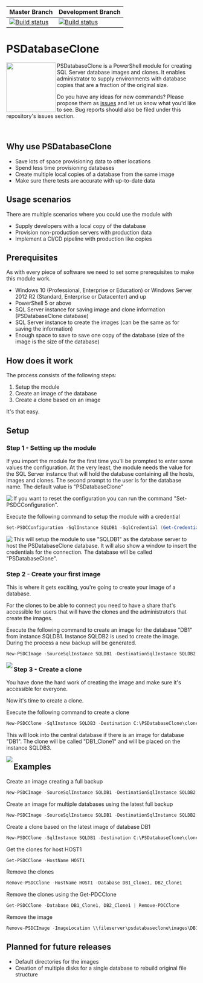 ﻿| Master Branch | Development Branch |
| ------------- |-------------|
|[![Build status](https://ci.appveyor.com/api/projects/status/p0n8te660hx5yylq/branch/development?svg=true)](https://ci.appveyor.com/project/sanderstad/psdatabaseclone/branch/master) | [![Build status](https://ci.appveyor.com/api/projects/status/p0n8te660hx5yylq/branch/development?svg=true)](https://ci.appveyor.com/project/sanderstad/psdatabaseclone/branch/development) |


# PSDatabaseClone
<img src="https://psdatabaseclone.org/wp-content/uploads/2018/07/PSDatabaseClone_Logo_128.png" align="left" with="128px" height="131px"/> PSDatabaseClone is a PowerShell module for creating SQL Server database images and clones.
It enables administrator to supply environments with database copies that are a fraction of the original size.

Do you have any ideas for new commands? Please propose them as <a href="https://psdatabaseclone.io/issues" target="_blank">issues</a> and let us know what you'd like to see. Bug reports should also be filed under this repository's issues section.

<br/>

## Why use PSDatabaseClone

* Save lots of space provisioning data to other locations
* Spend less time provisioning databases
* Create multiple local copies of a database from the same image
* Make sure there tests are accurate with up-to-date data

## Usage scenarios

There are multiple scenarios where you could use the module with
* Supply developers with a local copy of the database
* Provision non-production servers with production data
* Implement a CI/CD pipeline with production like copies

## Prerequisites

As with every piece of software we need to set some prerequisites to make this module work.

* Windows 10 (Professional, Enterprise or Education) or Windows Server 2012 R2 (Standard, Enterprise or Datacenter) and up
* PowerShell 5 or above
* SQL Server instance for saving image and clone information (PSDatabaseClone database)
* SQL Server instance to create the images (can be the same as for saving the information)
* Enough space to save to save one copy of the database (size of the image is the size of the database)

## How does it work

The process consists of the following steps:

1. Setup the module
2. Create an image of the database
3. Create a clone based on an image

It's that easy.

## Setup

### Step 1 - Setting up the module
If you import the module for the first time you'll be prompted to enter some values the configuration.
At the very least, the module needs the value for the SQL Server instance that will hold the database containing all the hosts, images and clones.
The second prompt to the user is for the database name. The default value is "PSDatabaseClone"

<img src="https://psdatabaseclone.org/wp-content/uploads/2018/07/PSDatabaseClone_Module_InitialSetup.png" align="left" style="max-width: 100%"/>

If you want to reset the configuration you can run the command "Set-PSDCConfiguration".

Execute the following command to setup the module with a credential
```powershell
Set-PSDCConfiguration -SqlInstance SQLDB1 -SqlCredential (Get-Credential)
```

<img src="https://psdatabaseclone.org/wp-content/uploads/2018/07/PSDatabaseClone_Module_ManualSetup.png" align="left" style="max-width: 100%"/>

This will setup the module to use "SQLDB1" as the database server to host the PSDatabaseClone database.
It will also show a window to insert the credentials for the connection. The database will be called "PSDatabaseClone".

### Step 2 - Create your first image
This is where it gets exciting, you're going to create your image of a database.

For the clones to be able to connect you need to have a share that's accessible for users that will have the clones and the administrators that create the images.

Execute the following command to create an image for the database "DB1" from instance SQLDB1. Instance SQLDB2 is used to create the image.
During the process a new backup will be generated.

```powershell
New-PSDCImage -SourceSqlInstance SQLDB1 -DestinationSqlInstance SQLDB2 -ImageNetworkPath \\fileserver\psdatabaseclone\images -Database DB1 -CreateFullBackup
```

<img src="https://psdatabaseclone.org/wp-content/uploads/2018/07/PSDatabaseClone_CreateImage.png" align="left" style="max-width: 100%"/>

### Step 3 - Create a clone
You have done the hard work of creating the image and make sure it's accessible for everyone.

Now it's time to create a clone.

Execute the following command to create a clone

```powershell
New-PSDCClone -SqlInstance SQLDB3 -Destination C:\PSDatabaseClone\clones -CloneName DB1_Clone1 -Database DB1 -LatestImage
```

This will look into the central database if there is an image for database "DB1". The clone will be called "DB1_Clone1" and will be placed on the instance SQLDB3.

<img src="https://psdatabaseclone.org/wp-content/uploads/2018/07/PSDatabaseClone_CreateClone.png" align="left" style="max-width: 100%"/>

## Examples

Create an image creating a full backup

```powershell
New-PSDCImage -SourceSqlInstance SQLDB1 -DestinationSqlInstance SQLDB2 -ImageNetworkPath \\fileserver\psdatabaseclone\images -Database DB1 -CreateFullBackup
```

Create an image for multiple databases using the latest full backup

```powershell
New-PSDCImage -SourceSqlInstance SQLDB1 -DestinationSqlInstance SQLDB2 -ImageNetworkPath \\fileserver\psdatabaseclone\images -Database DB1, DB2 -UseLastFullBackup
```

Create a clone based on the latest image of database DB1

```powershell
New-PSDCClone -SqlInstance SQLDB1 -Destination C:\PSDatabaseClone\clones -CloneName DB1_Clone1 -Database DB1 -LatestImage
```

Get the clones for host HOST1

```powershell
Get-PSDCClone -HostName HOST1
```

Remove the clones

```powershell
Remove-PSDCClone -HostName HOST1 -Database DB1_Clone1, DB2_Clone1
```

Remove the clones using the Get-PDCClone

```powershell
Get-PSDCClone -Database DB1_Clone1, DB2_Clone1 | Remove-PDCClone
```

Remove the image

```powershell
Remove-PSDCImage -ImageLocation \\fileserver\psdatabaseclone\images\DB1_20180703085917.vhdx
```

## Planned for future releases
* Default directories for the images
* Creation of multiple disks for a single database to rebuild original file structure
